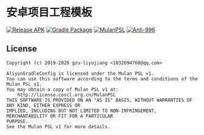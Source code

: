 # 安卓项目工程模板

[![Release APK](https://github.com/gzu-liyujiang/AliyunGradleConfig/workflows/Release%20APK/badge.svg)](https://github.com/gzu-liyujiang/AliyunGradleConfig/actions)
[![Gradle Package](https://github.com/gzu-liyujiang/AliyunGradleConfig/workflows/Gradle%20Package/badge.svg)](https://github.com/gzu-liyujiang/AliyunGradleConfig/actions)
[![MulanPSL](https://img.shields.io/badge/license-MulanPSL-blue.svg)](http://license.coscl.org.cn/MulanPSL)
[![Anti-996](https://img.shields.io/badge/license-Anti%20996-blue.svg)](https://github.com/996icu/996.ICU/blob/master/LICENSE)

## License

```text
Copyright (c) 2019-2020 gzu-liyujiang <1032694760@qq.com>

AliyunGradleConfig is licensed under the Mulan PSL v1.
You can use this software according to the terms and conditions of the Mulan PSL v1.
You may obtain a copy of Mulan PSL v1 at:
    http://license.coscl.org.cn/MulanPSL
THIS SOFTWARE IS PROVIDED ON AN "AS IS" BASIS, WITHOUT WARRANTIES OF ANY KIND, EITHER EXPRESS OR
IMPLIED, INCLUDING BUT NOT LIMITED TO NON-INFRINGEMENT, MERCHANTABILITY OR FIT FOR A PARTICULAR
PURPOSE.
See the Mulan PSL v1 for more details.
```
